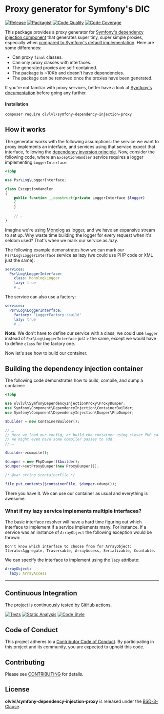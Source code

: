 # Proxy generator for Symfony's DIC

[![Release](https://img.shields.io/packagist/v/olvlvl/symfony-dependency-injection-proxy.svg)](https://packagist.org/packages/olvlvl/symfony-dependency-injection-proxy)
[![Packagist](https://img.shields.io/packagist/dt/olvlvl/symfony-dependency-injection-proxy.svg)](https://packagist.org/packages/olvlvl/symfony-dependency-injection-proxy)
[![Code Quality](https://img.shields.io/scrutinizer/g/olvlvl/symfony-dependency-injection-proxy.svg)](https://scrutinizer-ci.com/g/olvlvl/symfony-dependency-injection-proxy)
[![Code Coverage](https://img.shields.io/coveralls/olvlvl/symfony-dependency-injection-proxy.svg)](https://coveralls.io/r/olvlvl/symfony-dependency-injection-proxy)

This package provides a proxy generator for [Symfony's dependency injection component][1] that
generates super tiny, super simple proxies, especially when [compared to Symfony's default
implementation][2]. Here are some differences:

- Can proxy `final` classes.
- Can only proxy classes with interfaces.
- The generated proxies are self-contained.
- The package is ~10Kb and doesn't have dependencies.
- The package can be removed once the proxies have been generated.

If you're not familiar with proxy services, better have a look at [Symfony's documentation][3]
before going any further.



#### Installation

```bash
composer require olvlvl/symfony-dependency-injection-proxy
```



## How it works

The generator works with the following assumptions: the service we want to proxy implements an
interface, and services using that service expect that interface, following the [dependency
inversion principle][4]. Now, consider the following code, where an `ExceptionHandler` service
requires a logger implementing `LoggerInterface`:

```php
<?php

use Psr\Log\LoggerInterface;

class ExceptionHandler
{
    public function __construct(private LoggerInterface $logger)
    {
    }

    // …
}
```

Imagine we're using [Monolog](https://github.com/Seldaek/monolog) as logger, and we have an
expansive stream to set up. Why waste time building the logger for every request when it's seldom
used? That's when we mark our service as _lazy_.

The following example demonstrates how we can mark our `Psr\Log\LoggerInterface` service as lazy (we
could use PHP code or XML just the same):

```yaml
services:
  Psr\Log\LoggerInterface:
    class: Monolog\Logger
    lazy: true
    # …
```

The service can also use a factory:

```yaml
services:
  Psr\Log\LoggerInterface:
    factory: 'LoggerFactory::build'
    lazy: true
    # …
```

**Note:** We don't have to define our service with a class, we could use `logger` instead of
`Psr\Log\LoggerInterface` just > the same, except we would have to define `class` for the factory
one.

Now let's see how to build our container.



## Building the dependency injection container

The following code demonstrates how to build, compile, and dump a container:

```php
<?php

use olvlvl\SymfonyDependencyInjectionProxy\ProxyDumper;
use Symfony\Component\DependencyInjection\ContainerBuilder;
use Symfony\Component\DependencyInjection\Dumper\PhpDumper;

$builder = new ContainerBuilder();

// …
// Here we load our config, or build the container using clever PHP calls.
// We might even have some compiler passes to add.
// …

$builder->compile();

$dumper = new PhpDumper($builder);
$dumper->setProxyDumper(new ProxyDumper());

/* @var string $containerFile */

file_put_contents($containerFile, $dumper->dump());
```

There you have it. We can use our container as usual and everything is awesome.



### What if my lazy service implements multiple interfaces?

The basic interface resolver will have a hard time figuring out which interface to implement if a
service implements many. For instance, if a service was an instance of `ArrayObject` the following
exception would be thrown:

```
Don't know which interface to choose from for ArrayObject: IteratorAggregate, Traversable, ArrayAccess, Serializable, Countable.
```

We can specify the interface to implement using the `lazy` attribute:

```yaml
ArrayObject:
  lazy: ArrayAccess
```



----------



## Continuous Integration

The project is continuously tested by [GitHub actions](https://github.com/olvlvl/symfony-dependency-injection-proxy/actions).

[![Tests](https://github.com/olvlvl/symfony-dependency-injection-proxy/workflows/test/badge.svg?branch=main)](https://github.com/olvlvl/symfony-dependency-injection-proxy/actions?query=workflow%3Atest)
[![Static Analysis](https://github.com/olvlvl/symfony-dependency-injection-proxy/workflows/static-analysis/badge.svg?branch=main)](https://github.com/olvlvl/symfony-dependency-injection-proxy/actions?query=workflow%3Astatic-analysis)
[![Code Style](https://github.com/olvlvl/symfony-dependency-injection-proxy/workflows/code-style/badge.svg?branch=main)](https://github.com/olvlvl/symfony-dependency-injection-proxy/actions?query=workflow%3Acode-style)



## Code of Conduct

This project adheres to a [Contributor Code of Conduct](CODE_OF_CONDUCT.md). By participating in
this project and its community, you are expected to uphold this code.



## Contributing

Please see [CONTRIBUTING](CONTRIBUTING.md) for details.



## License

**olvlvl/symfony-dependency-injection-proxy** is released under the [BSD-3-Clause](LICENSE).



[1]: https://symfony.com/doc/current/components/dependency_injection.html
[2]: https://github.com/olvlvl/symfony-dependency-injection-proxy/wiki/Comparison
[3]: https://symfony.com/doc/current/service_container/lazy_services.html
[4]: https://en.wikipedia.org/wiki/Dependency_inversion_principle
